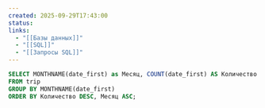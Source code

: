 ```yaml
---
created: 2025-09-29T17:43:00
status:
links:
  - "[[Базы данных]]"
  - "[[SQL]]"
  - "[[Запросы SQL]]"
---
```

```sql
SELECT MONTHNAME(date_first) as Месяц, COUNT(date_first) AS Количество
FROM trip
GROUP BY MONTHNAME(date_first)
ORDER BY Количество DESC, Месяц ASC;
```
































